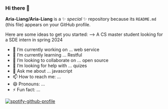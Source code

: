 ### Hi there 👋


**Aria-Liang/Aria-Liang** is a ✨ _special_ ✨ repository because its `README.md` (this file) appears on your GitHub profile.

Here are some ideas to get you started:
--> A CS master student looking for a SDE intern in spring 2024
- 🔭 I’m currently working on ... web service
- 🌱 I’m currently learning ... Restful
- 👯 I’m looking to collaborate on ... open source
- 🤔 I’m looking for help with ... quizes
- 💬 Ask me about ... javascript
- 📫 How to reach me: ...
- 😄 Pronouns: ...
- ⚡ Fun fact: ...

[![spotify-github-profile](https://spotify-github-profile.vercel.app/api/view?uid=31zptyzdkddp5l3llwwxaeigavaa&cover_image=true&theme=default&show_offline=true&background_color=121212&interchange=false)](https://github.com/kittinan/spotify-github-profile)
